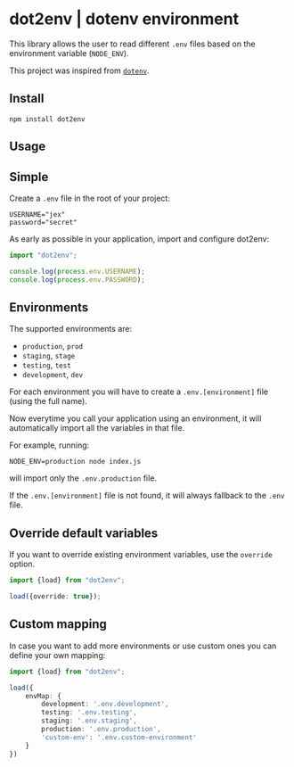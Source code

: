 # dot2env | dotenv environment

This library allows the user to read different `.env` files based on the environment
variable (`NODE_ENV`).

This project was inspired from [`dotenv`](https://github.com/motdotla/dotenv).

## Install
```shell
npm install dot2env
```

## Usage

## Simple

Create a `.env` file in the root of your project:
```
USERNAME="jex"
password="secret"
```

As early as possible in your application, import and configure dot2env:
```typescript
import "dot2env";

console.log(process.env.USERNAME);
console.log(process.env.PASSWORD);
```

## Environments
The supported environments are:
* `production`, `prod`
* `staging`, `stage`
* `testing`, `test`
* `development`, `dev`

For each environment you will have to create a `.env.[environment]` file (using the full name).

Now everytime you call your application using an environment,
it will automatically import all the variables in that file.

For example, running:
```shell
NODE_ENV=production node index.js
```
will import only the `.env.production` file.
 
If the `.env.[environment]` file is not found, it will always fallback to the `.env` file.

## Override default variables
If you want to override existing environment variables, use the `override` option.
```typescript
import {load} from "dot2env";

load({override: true});
```

## Custom mapping
In case you want to add more environments or use custom ones you can define your own mapping:
```typescript
import {load} from "dot2env";

load({
    envMap: {
        development: '.env.development',
        testing: '.env.testing',
        staging: '.env.staging',
        production: '.env.production',
        'custom-env': '.env.custom-environment'
    }
})
```